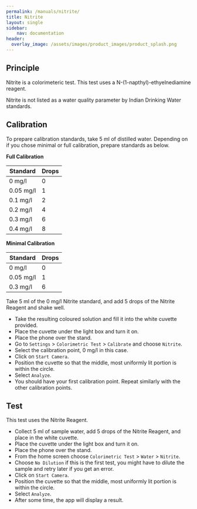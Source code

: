 ```yaml
---
permalink: /manuals/nitrite/
title: Nitrite
layout: single
sidebar: 
    nav: documentation
header:
  overlay_image: /assets/images/product_images/product_splash.png
---
```

## Principle
Nitrite is a colorimeteric test. This test uses a N-(1-napthyl)-ethyelnediamine reagent.

Nitrite is not listed as a water quality parameter by Indian Drinking Water standards.

## Calibration
To prepare calibration standards, take 5 ml of distilled water. Depending on if you chose minimal or full calibration, prepare standards as below.

**Full Calibration**

| Standard | Drops |
| --- | --- |
| 0 mg/l | 0 |
| 0.05 mg/l | 1 |
| 0.1 mg/l | 2 |
| 0.2 mg/l | 4 |
| 0.3 mg/l | 6 |
| 0.4 mg/l | 8 |

**Minimal Calibration**

| Standard | Drops |
| --- | --- |
| 0 mg/l | 0 |
| 0.05 mg/l | 1 |
| 0.3 mg/l | 6 |

Take 5 ml of the 0 mg/l Nitrite standard, and add 5 drops of the Nitrite Reagent and shake well.

* Take the resulting coloured solution and fill it into the white cuvette provided.
* Place the cuvette under the light box and turn it on. 
* Place the phone over the stand.
* Go to `Settings` > `Colorimetric Test` > `Calibrate` and choose `Nitrite`.
* Select the calibration point, 0 mg/l in this case.
* Click on `Start Camera`.
* Position the cuvette so that the middle, most uniformly lit portion is within the circle.
* Select `Analyze`.
* You should have your first calibration point. Repeat similarly with the other calibration points.

## Test
This test uses the Nitrite Reagent.

* Collect 5 ml of sample water, add 5 drops of the Nitrite Reagent, and place in the white cuvette.
* Place the cuvette under the light box and turn it on.
* Place the phone over the stand.
* From the home screen choose `Colorimetric Test` > `Water` > `Nitrite`.
* Choose `No Dilution` if this is the first test, you might have to dilute the sample and retry later if you get an error.
* Click on `Start Camera`.
* Position the cuvette so that the middle, most uniformly lit portion is within the circle.
* Select `Analyze`.
* After some time, the app will display a result.